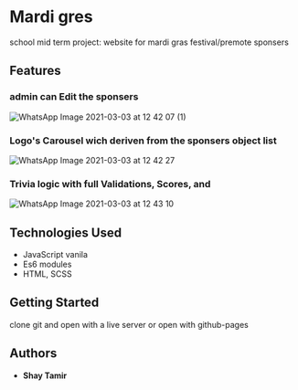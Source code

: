 # Mardi gres 

school mid term project:
website for mardi gras festival/premote sponsers

## Features
### admin can Edit the sponsers 

![WhatsApp Image 2021-03-03 at 12 42 07 (1)](https://user-images.githubusercontent.com/24354228/109794500-95dbb880-7c1e-11eb-94b1-7b420875139e.jpeg)

### Logo's Carousel wich deriven from the sponsers object list

![WhatsApp Image 2021-03-03 at 12 42 27](https://user-images.githubusercontent.com/24354228/109794771-e2bf8f00-7c1e-11eb-8037-368f4bebc1be.jpeg)

### Trivia logic with full Validations, Scores, and   

![WhatsApp Image 2021-03-03 at 12 43 10](https://user-images.githubusercontent.com/24354228/109795272-62e5f480-7c1f-11eb-879b-0de6d2a46d5c.jpeg)


## Technologies Used

- JavaScript vanila
- Es6 modules
- HTML, SCSS 
## Getting Started

clone git and open with a live server 
or open with github-pages


## Authors

* **Shay Tamir** 




